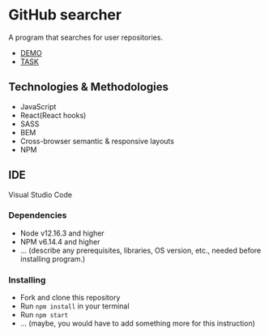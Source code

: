 # GitHub searcher

A program that searches for user repositories.
- [DEMO](https://dima-semenov.github.io/github_search_app/)
- [TASK](https://docs.google.com/document/d/1df9aSU6WxaRDAlV4Y6DQGPp-qL54P2CmqpfQztVTuJM/edit)

## Technologies & Methodologies
  - JavaScript
  - React(React hooks)
  - SASS
  - BEM
  - Cross-browser semantic & responsive layouts
  - NPM  
 
## IDE
 Visual Studio Code

### Dependencies
* Node v12.16.3 and higher
* NPM v6.14.4 and higher
* ... (describe any prerequisites, libraries, OS version, etc., needed before installing program.)


### Installing
* Fork and clone this repository
* Run `npm install` in your terminal
* Run `npm start`
* ... (maybe, you would have to add something more for this instruction)
